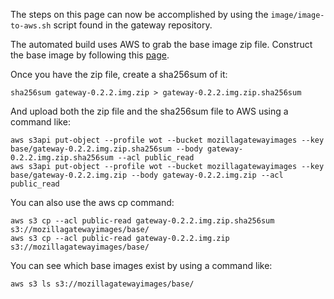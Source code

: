 The steps on this page can now be accomplished by using the `image/image-to-aws.sh` script found in the gateway repository.

The automated build uses AWS to grab the base image zip file. Construct the base image by following this [page](https://github.com/mozilla-iot/wiki/wiki/Creating-the-base-image-file-for-the-Raspberry-Pi).

Once you have the zip file, create a sha256sum of it:
```
sha256sum gateway-0.2.2.img.zip > gateway-0.2.2.img.zip.sha256sum
```
And upload both the zip file and the sha256sum file to AWS using a command like:
```
aws s3api put-object --profile wot --bucket mozillagatewayimages --key base/gateway-0.2.2.img.zip.sha256sum --body gateway-0.2.2.img.zip.sha256sum --acl public_read
aws s3api put-object --profile wot --bucket mozillagatewayimages --key base/gateway-0.2.2.img.zip --body gateway-0.2.2.img.zip --acl public_read
```
You can also use the aws cp command:
```
aws s3 cp --acl public-read gateway-0.2.2.img.zip.sha256sum s3://mozillagatewayimages/base/
aws s3 cp --acl public-read gateway-0.2.2.img.zip s3://mozillagatewayimages/base/
```

You can see which base images exist by using a command like:
```
aws s3 ls s3://mozillagatewayimages/base/
```